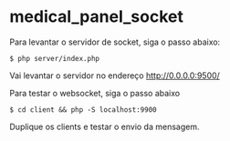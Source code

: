 # medical_panel_socket

Para levantar o servidor de socket, siga o passo abaixo:

`$ php server/index.php`

Vai levantar o servidor no endereço http://0.0.0.0:9500/

Para testar o websocket, siga o passo abaixo

`$ cd client && php -S localhost:9900`

Duplique os clients e testar o envio da mensagem.
